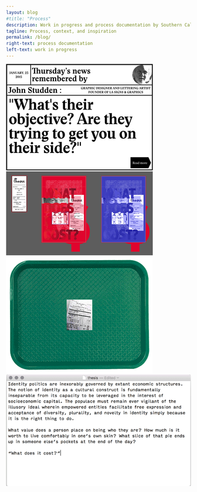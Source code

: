 ```yaml
---
layout: blog
#title: "Process"
description: Work in progress and process documentation by Southern California based graphic and multimedia designer Stedman Halliday
tagline: Process, context, and inspiration
permalink: /blog/
right-text: process documentation
left-text: work in progress
---
```

<!-- <img class="grid-item col{{}}" src="{{}}" alt="{{}}"> -->
<img class="grid-item" src="2016-04-04-lenz_01.png" alt="Anette Lenz workshop">
<img class="grid-item" src="2016-04-04-lenz_02.png" alt="Anette Lenz workshop">
<img class="grid-item" src="2016-04-04-lenz_03.gif" alt="Anette Lenz workshop">
<img class="grid-item col2" src="2016-04-04-lenz_04.png" alt="Anette Lenz workshop">
